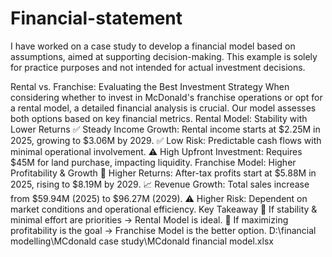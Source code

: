# Financial-statement
I have worked on a case study to develop a financial model based on assumptions, aimed at supporting decision-making.
This example is solely for practice purposes and not intended for actual investment decisions.

Rental vs. Franchise: Evaluating the Best Investment Strategy
When considering whether to invest in McDonald's franchise operations or opt for a rental model, a detailed financial analysis is crucial. Our model assesses both options based on key financial metrics.
Rental Model: Stability with Lower Returns
✅ Steady Income Growth: Rental income starts at $2.25M in 2025, growing to $3.06M by 2029.
 ✅ Low Risk: Predictable cash flows with minimal operational involvement.
 ⚠️ High Upfront Investment: Requires $45M for land purchase, impacting liquidity.
Franchise Model: Higher Profitability & Growth
🚀 Higher Returns: After-tax profits start at $5.88M in 2025, rising to $8.19M by 2029.
 📈 Revenue Growth: Total sales increase from $59.94M (2025) to $96.27M (2029).
 ⚠️ Higher Risk: Dependent on market conditions and operational efficiency.
Key Takeaway
🔹 If stability & minimal effort are priorities → Rental Model is ideal.
 🔹 If maximizing profitability is the goal → Franchise Model is the better option.
 D:\financial modelling\MCdonald case study\MCdonald financial model.xlsx
